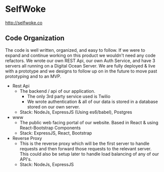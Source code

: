 # SelfWoke

http://selfwoke.co

## Code Organization
The code is well written, organized, and easy to follow. If we were to expand and continue working on this product we wouldn't need any code refactors. We wrote our own REST Api, our own Auth Service, and have 3 servers all running on a Digital Ocean Server. We are fully deployed & live with a prototype and we designs to follow up on in the future to move past prototyping and to an MVP.

+  Rest Api
    +  The backend / api of our application. 
        + The only 3rd party service used is Twilio
        + We wrote authentication & all of our data is stored in a database stored on our own server.
    +  Stack: NodeJs, ExpressJS (Using es6/babel), Postgres
+  www
    +  The public web facing portal of our website. Based in React & using React-Bootstrap Components
    +  Stack: ExpressJS, React, Bootstrap
+  Reverse Proxy
    +  This is the reverse proxy which will be the first server to handle requests and then forward those requests to the relevant server. This could also be setup later to handle load balancing of any of our API's.
    +  Stack: NodeJs, ExpressJS